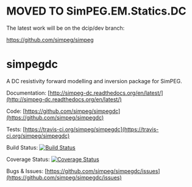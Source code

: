 MOVED TO SimPEG.EM.Statics.DC
=============================

The latest work will be on the dcip/dev branch:

https://github.com/simpeg/simpeg


simpegdc
========

A DC resistivity forward modelling and inversion package for SimPEG.



Documentation:
[http://simpeg-dc.readthedocs.org/en/latest/](http://simpeg-dc.readthedocs.org/en/latest/)

Code:
[https://github.com/simpeg/simpegdc](https://github.com/simpeg/simpegdc)

Tests:
[https://travis-ci.org/simpeg/simpegdc](https://travis-ci.org/simpeg/simpegdc)

Build Status:
[![Build Status](https://travis-ci.org/simpeg/simpegdc.png)](https://travis-ci.org/simpeg/simpegdc)

Coverage Status:
[![Coverage Status](https://coveralls.io/repos/simpeg/simpegdc/badge.png?branch=master)](https://coveralls.io/r/simpeg/simpegdc?branch=master)

Bugs & Issues:
[https://github.com/simpeg/simpegdc/issues](https://github.com/simpeg/simpegdc/issues)
